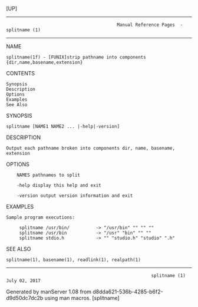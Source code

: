 [UP]

-----------------------------------------------------------------------------------------------------------------------------------
                                              Manual Reference Pages  - splitname (1)
-----------------------------------------------------------------------------------------------------------------------------------
                                                                 
NAME

    splitname(1f) - [FUNIX]strip pathname into components {dir,name,basename,extension}

CONTENTS

    Synopsis
    Description
    Options
    Examples
    See Also

SYNOPSIS

    splitname [NAME1 NAME2 ... |-help|-version]

DESCRIPTION

    Output each pathname broken into components dir, name, basename, extension

OPTIONS

        NAMES pathnames to split

        -help display this help and exit

        -version output version information and exit

EXAMPLES

    Sample program executions:

         splitname /usr/bin/          -> "/usr/bin" "" "" ""
         splitname /usr/bin           -> "/usr" "bin" "" ""
         splitname stdio.h            -> "" "studio.h" "studio" ".h"



SEE ALSO

    splitname(1), basename(1), readlink(1), realpath(1)

-----------------------------------------------------------------------------------------------------------------------------------

                                                           splitname (1)                                              July 02, 2017

Generated by manServer 1.08 from d8dda621-536b-4285-b6f2-d9d50dc7dc2b using man macros.
                                                            [splitname]
